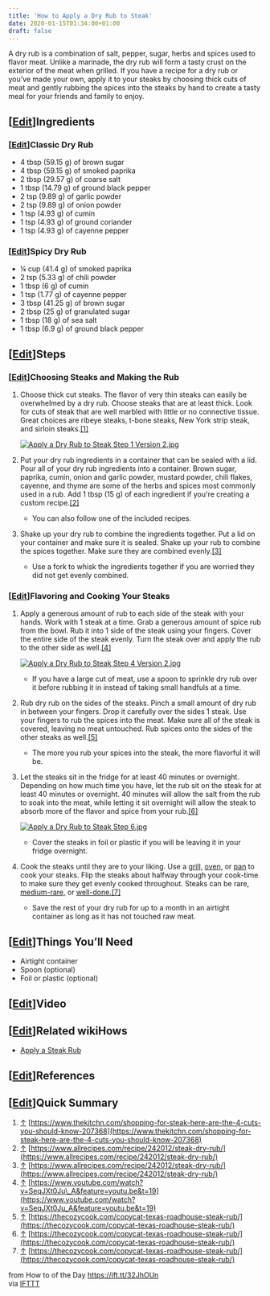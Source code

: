 ```yaml
---
title: 'How to Apply a Dry Rub to Steak'
date: 2020-01-15T01:34:00+01:00
draft: false
---
```


A dry rub is a combination of salt, pepper, sugar, herbs and spices used to flavor meat. Unlike a marinade, the dry rub will form a tasty crust on the exterior of the meat when grilled. If you have a recipe for a dry rub or you’ve made your own, apply it to your steaks by choosing thick cuts of meat and gently rubbing the spices into the steaks by hand to create a tasty meal for your friends and family to enjoy.

\[[Edit](https://www.wikihow.com/index.php?title=Apply-a-Dry-Rub-to-Steak&action=edit&section=1 "Edit section: Ingredients")\]Ingredients
-----------------------------------------------------------------------------------------------------------------------------------------

### \[[Edit](https://www.wikihow.com/index.php?title=Apply-a-Dry-Rub-to-Steak&action=edit&section=2 "Edit section: Classic Dry Rub")\]Classic Dry Rub

*   4 tbsp (59.15 g) of brown sugar
*   4 tbsp (59.15 g) of smoked paprika
*   2 tbsp (29.57 g) of coarse salt
*   1 tbsp (14.79 g) of ground black pepper
*   2 tsp (9.89 g) of garlic powder
*   2 tsp (9.89 g) of onion powder
*   1 tsp (4.93 g) of cumin
*   1 tsp (4.93 g) of ground coriander
*   1 tsp (4.93 g) of cayenne pepper

### \[[Edit](https://www.wikihow.com/index.php?title=Apply-a-Dry-Rub-to-Steak&action=edit&section=3 "Edit section: Spicy Dry Rub")\]Spicy Dry Rub

*   ¼ cup (41.4 g) of smoked paprika
*   2 tsp (5.33 g) of chili powder
*   1 tbsp (6 g) of cumin
*   1 tsp (1.77 g) of cayenne pepper
*   3 tbsp (41.25 g) of brown sugar
*   2 tbsp (25 g) of granulated sugar
*   1 tbsp (18 g) of sea salt
*   1 tbsp (6.9 g) of ground black pepper

\[[Edit](https://www.wikihow.com/index.php?title=Apply-a-Dry-Rub-to-Steak&action=edit&section=4 "Edit section: Steps")\]Steps
-----------------------------------------------------------------------------------------------------------------------------

### \[[Edit](https://www.wikihow.com/index.php?title=Apply-a-Dry-Rub-to-Steak&action=edit&section=5 "Edit section: Choosing Steaks and Making the Rub")\]Choosing Steaks and Making the Rub

1.  Choose thick cut steaks. The flavor of very thin steaks can easily be overwhelmed by a dry rub. Choose steaks that are at least thick. Look for cuts of steak that are well marbled with little or no connective tissue. Great choices are ribeye steaks, t-bone steaks, New York strip steak, and sirloin steaks.[\[1\]](#_note-1)  
      
    
    [![Apply a Dry Rub to Steak Step 1 Version 2.jpg](https://www.wikihow.com/images/thumb/f/f9/Apply-a-Dry-Rub-to-Steak-Step-1-Version-2.jpg/aid1476478-v4-728px-Apply-a-Dry-Rub-to-Steak-Step-1-Version-2.jpg)](https://www.wikihow.com/Image:Apply-a-Dry-Rub-to-Steak-Step-1-Version-2.jpg)
    
2.  Put your dry rub ingredients in a container that can be sealed with a lid. Pour all of your dry rub ingredients into a container. Brown sugar, paprika, cumin, onion and garlic powder, mustard powder, chili flakes, cayenne, and thyme are some of the herbs and spices most commonly used in a rub. Add 1 tbsp (15 g) of each ingredient if you're creating a custom recipe.[\[2\]](#_note-2)  
      
    *   You can also follow one of the included recipes.
3.  Shake up your dry rub to combine the ingredients together. Put a lid on your container and make sure it is sealed. Shake up your rub to combine the spices together. Make sure they are combined evenly.[\[3\]](#_note-3)  
      
    *   Use a fork to whisk the ingredients together if you are worried they did not get evenly combined.

### \[[Edit](https://www.wikihow.com/index.php?title=Apply-a-Dry-Rub-to-Steak&action=edit&section=6 "Edit section: Flavoring and Cooking Your Steaks")\]Flavoring and Cooking Your Steaks

1.  Apply a generous amount of rub to each side of the steak with your hands. Work with 1 steak at a time. Grab a generous amount of spice rub from the bowl. Rub it into 1 side of the steak using your fingers. Cover the entire side of the steak evenly. Turn the steak over and apply the rub to the other side as well.[\[4\]](#_note-4)  
      
    
    [![Apply a Dry Rub to Steak Step 4 Version 2.jpg](https://www.wikihow.com/images/thumb/9/93/Apply-a-Dry-Rub-to-Steak-Step-4-Version-2.jpg/aid1476478-v4-728px-Apply-a-Dry-Rub-to-Steak-Step-4-Version-2.jpg)](https://www.wikihow.com/Image:Apply-a-Dry-Rub-to-Steak-Step-4-Version-2.jpg)
    
    *   If you have a large cut of meat, use a spoon to sprinkle dry rub over it before rubbing it in instead of taking small handfuls at a time.
2.  Rub dry rub on the sides of the steaks. Pinch a small amount of dry rub in between your fingers. Drop it carefully over the sides 1 steak. Use your fingers to rub the spices into the meat. Make sure all of the steak is covered, leaving no meat untouched. Rub spices onto the sides of the other steaks as well.[\[5\]](#_note-5)  
      
    *   The more you rub your spices into the steak, the more flavorful it will be.
3.  Let the steaks sit in the fridge for at least 40 minutes or overnight. Depending on how much time you have, let the rub sit on the steak for at least 40 minutes or overnight. 40 minutes will allow the salt from the rub to soak into the meat, while letting it sit overnight will allow the steak to absorb more of the flavor and spice from your rub.[\[6\]](#_note-6)  
      
    
    [![Apply a Dry Rub to Steak Step 6.jpg](https://www.wikihow.com/images/thumb/7/7e/Apply-a-Dry-Rub-to-Steak-Step-6.jpg/aid1476478-v4-728px-Apply-a-Dry-Rub-to-Steak-Step-6.jpg)](https://www.wikihow.com/Image:Apply-a-Dry-Rub-to-Steak-Step-6.jpg)
    
    *   Cover the steaks in foil or plastic if you will be leaving it in your fridge overnight.
4.  Cook the steaks until they are to your liking. Use a [grill,](https://www.wikihow.com/Grill-Steak "Grill Steak") [oven,](https://www.wikihow.com/Cook-Steak-in-the-Oven "Cook Steak in the Oven") or [pan](https://www.wikihow.com/Cook-Steak-in-a-Frying-Pan "Cook Steak in a Frying Pan") to cook your steaks. Flip the steaks about halfway through your cook-time to make sure they get evenly cooked throughout. Steaks can be rare, [medium-rare,](https://www.wikihow.com/Cook-Medium-Rare-Steak "Cook Medium Rare Steak") or [well-done.](https://www.wikihow.com/Cook-Steak-Well-Done "Cook Steak Well Done")[\[7\]](#_note-7)  
      
    *   Save the rest of your dry rub for up to a month in an airtight container as long as it has not touched raw meat.

\[[Edit](https://www.wikihow.com/index.php?title=Apply-a-Dry-Rub-to-Steak&action=edit&section=7 "Edit section: Things You’ll Need")\]Things You’ll Need
-------------------------------------------------------------------------------------------------------------------------------------------------------

*   Airtight container
*   Spoon (optional)
*   Foil or plastic (optional)

\[[Edit](https://www.wikihow.com/index.php?title=Apply-a-Dry-Rub-to-Steak&action=edit&section=8 "Edit section: Video")\]Video
-----------------------------------------------------------------------------------------------------------------------------

\[[Edit](https://www.wikihow.com/index.php?title=Apply-a-Dry-Rub-to-Steak&action=edit&section=9 "Edit section: Related wikiHows")\]Related wikiHows
---------------------------------------------------------------------------------------------------------------------------------------------------

*   [Apply a Steak Rub](https://www.wikihow.com/Apply-a-Steak-Rub "Apply a Steak Rub")

\[[Edit](https://www.wikihow.com/index.php?title=Apply-a-Dry-Rub-to-Steak&action=edit&section=10 "Edit section: References")\]References
----------------------------------------------------------------------------------------------------------------------------------------

\[[Edit](https://www.wikihow.com/index.php?title=Apply-a-Dry-Rub-to-Steak&action=edit&section=11 "Edit section: Quick Summary")\]Quick Summary
----------------------------------------------------------------------------------------------------------------------------------------------

1.  [↑](#_ref-1) [https://www.thekitchn.com/shopping-for-steak-here-are-the-4-cuts-you-should-know-207368](https://www.thekitchn.com/shopping-for-steak-here-are-the-4-cuts-you-should-know-207368)
2.  [↑](#_ref-2) [https://www.allrecipes.com/recipe/242012/steak-dry-rub/](https://www.allrecipes.com/recipe/242012/steak-dry-rub/)
3.  [↑](#_ref-3) [https://www.allrecipes.com/recipe/242012/steak-dry-rub/](https://www.allrecipes.com/recipe/242012/steak-dry-rub/)
4.  [↑](#_ref-4) [https://www.youtube.com/watch?v=SeqJXt0Ju\_A&feature=youtu.be&t=19](https://www.youtube.com/watch?v=SeqJXt0Ju_A&feature=youtu.be&t=19)
5.  [↑](#_ref-5) [https://thecozycook.com/copycat-texas-roadhouse-steak-rub/](https://thecozycook.com/copycat-texas-roadhouse-steak-rub/)
6.  [↑](#_ref-6) [https://thecozycook.com/copycat-texas-roadhouse-steak-rub/](https://thecozycook.com/copycat-texas-roadhouse-steak-rub/)
7.  [↑](#_ref-7) [https://thecozycook.com/copycat-texas-roadhouse-steak-rub/](https://thecozycook.com/copycat-texas-roadhouse-steak-rub/)

  
  
from How to of the Day https://ift.tt/32JhOUn  
via [IFTTT](https://ifttt.com/?ref=da&site=blogger)
